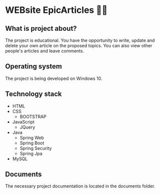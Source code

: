 # WEBsite EpicArticles 👩‍💻
## What is project about?
The project is educational. You have the opportunity to write, update and delete your own article on the proposed topics. You can also view other people's articles and leave comments.
## Operating system
The project is being developed on Windows 10.
## Technology stack
* HTML
* CSS
  * BOOTSTRAP
* JavaScript
  * JQuery
* Java
  * Spring Web
  * Spring Boot
  * Spring Security
  * Spring Jpa
* MySQL
## Documents
The necessary project documentation is located in the documents folder.
   

